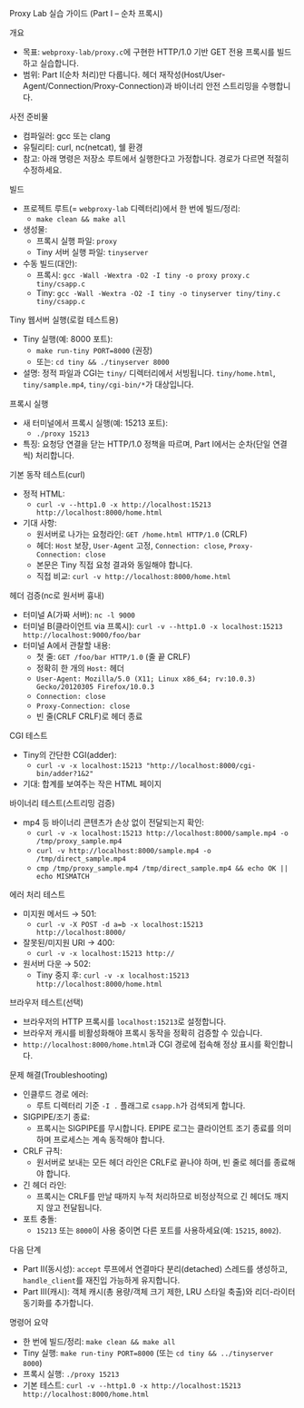 Proxy Lab 실습 가이드 (Part I – 순차 프록시)

개요
- 목표: `webproxy-lab/proxy.c`에 구현한 HTTP/1.0 기반 GET 전용 프록시를 빌드하고 실습합니다.
- 범위: Part I(순차 처리)만 다룹니다. 헤더 재작성(Host/User-Agent/Connection/Proxy-Connection)과 바이너리 안전 스트리밍을 수행합니다.

사전 준비물
- 컴파일러: gcc 또는 clang
- 유틸리티: curl, nc(netcat), 쉘 환경
- 참고: 아래 명령은 저장소 루트에서 실행한다고 가정합니다. 경로가 다르면 적절히 수정하세요.

빌드
- 프로젝트 루트(= `webproxy-lab` 디렉터리)에서 한 번에 빌드/정리:
  - `make clean && make all`
- 생성물:
  - 프록시 실행 파일: `proxy`
  - Tiny 서버 실행 파일: `tinyserver`
- 수동 빌드(대안):
  - 프록시: `gcc -Wall -Wextra -O2 -I tiny -o proxy proxy.c tiny/csapp.c`
  - Tiny: `gcc -Wall -Wextra -O2 -I tiny -o tinyserver tiny/tiny.c tiny/csapp.c`

Tiny 웹서버 실행(로컬 테스트용)
- Tiny 실행(예: 8000 포트):
  - `make run-tiny PORT=8000` (권장)
  - 또는: `cd tiny && ./tinyserver 8000`
- 설명: 정적 파일과 CGI는 `tiny/` 디렉터리에서 서빙됩니다. `tiny/home.html`, `tiny/sample.mp4`, `tiny/cgi-bin/*`가 대상입니다.

프록시 실행
- 새 터미널에서 프록시 실행(예: 15213 포트):
  - `./proxy 15213`
- 특징: 요청당 연결을 닫는 HTTP/1.0 정책을 따르며, Part I에서는 순차(단일 연결씩) 처리합니다.

기본 동작 테스트(curl)
- 정적 HTML:
  - `curl -v --http1.0 -x http://localhost:15213 http://localhost:8000/home.html`
- 기대 사항:
  - 원서버로 나가는 요청라인: `GET /home.html HTTP/1.0` (CRLF)
  - 헤더: `Host` 보장, `User-Agent` 고정, `Connection: close`, `Proxy-Connection: close`
  - 본문은 Tiny 직접 요청 결과와 동일해야 합니다.
  - 직접 비교: `curl -v http://localhost:8000/home.html`

헤더 검증(nc로 원서버 흉내)
- 터미널 A(가짜 서버): `nc -l 9000`
- 터미널 B(클라이언트 via 프록시): `curl -v --http1.0 -x localhost:15213 http://localhost:9000/foo/bar`
- 터미널 A에서 관찰할 내용:
  - 첫 줄: `GET /foo/bar HTTP/1.0` (줄 끝 CRLF)
  - 정확히 한 개의 `Host:` 헤더
  - `User-Agent: Mozilla/5.0 (X11; Linux x86_64; rv:10.0.3) Gecko/20120305 Firefox/10.0.3`
  - `Connection: close`
  - `Proxy-Connection: close`
  - 빈 줄(CRLF CRLF)로 헤더 종료

CGI 테스트
- Tiny의 간단한 CGI(adder):
  - `curl -v -x localhost:15213 "http://localhost:8000/cgi-bin/adder?1&2"`
- 기대: 합계를 보여주는 작은 HTML 페이지

바이너리 테스트(스트리밍 검증)
- mp4 등 바이너리 콘텐츠가 손상 없이 전달되는지 확인:
  - `curl -v -x localhost:15213 http://localhost:8000/sample.mp4 -o /tmp/proxy_sample.mp4`
  - `curl -v http://localhost:8000/sample.mp4 -o /tmp/direct_sample.mp4`
  - `cmp /tmp/proxy_sample.mp4 /tmp/direct_sample.mp4 && echo OK || echo MISMATCH`

에러 처리 테스트
- 미지원 메서드 → 501:
  - `curl -v -X POST -d a=b -x localhost:15213 http://localhost:8000/`
- 잘못된/미지원 URI → 400:
  - `curl -v -x localhost:15213 http://`
- 원서버 다운 → 502:
  - Tiny 중지 후: `curl -v -x localhost:15213 http://localhost:8000/home.html`

브라우저 테스트(선택)
- 브라우저의 HTTP 프록시를 `localhost:15213`로 설정합니다.
- 브라우저 캐시를 비활성화해야 프록시 동작을 정확히 검증할 수 있습니다.
- `http://localhost:8000/home.html`과 CGI 경로에 접속해 정상 표시를 확인합니다.

문제 해결(Troubleshooting)
- 인클루드 경로 에러:
  - 루트 디렉터리 기준 `-I .` 플래그로 `csapp.h`가 검색되게 합니다.
- SIGPIPE/조기 종료:
  - 프록시는 SIGPIPE를 무시합니다. EPIPE 로그는 클라이언트 조기 종료를 의미하며 프로세스는 계속 동작해야 합니다.
- CRLF 규칙:
  - 원서버로 보내는 모든 헤더 라인은 CRLF로 끝나야 하며, 빈 줄로 헤더를 종료해야 합니다.
- 긴 헤더 라인:
  - 프록시는 CRLF를 만날 때까지 누적 처리하므로 비정상적으로 긴 헤더도 깨지지 않고 전달됩니다.
- 포트 충돌:
  - `15213` 또는 `8000`이 사용 중이면 다른 포트를 사용하세요(예: `15215`, `8002`).

다음 단계
- Part II(동시성): `accept` 루프에서 연결마다 분리(detached) 스레드를 생성하고, `handle_client`를 재진입 가능하게 유지합니다.
- Part III(캐시): 객체 캐시(총 용량/객체 크기 제한, LRU 스타일 축출)와 리더-라이터 동기화를 추가합니다.

명령어 요약
- 한 번에 빌드/정리: `make clean && make all`
- Tiny 실행: `make run-tiny PORT=8000` (또는 `cd tiny && ../tinyserver 8000`)
- 프록시 실행: `./proxy 15213`
- 기본 테스트: `curl -v --http1.0 -x http://localhost:15213 http://localhost:8000/home.html`
